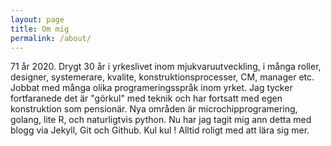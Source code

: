 ```yaml
---
layout: page
title: Om mig
permalink: /about/
---
```

71 år 2020. Drygt 30 år i yrkeslivet inom mjukvaruutveckling, i många roller, designer, systemerare, kvalite, konstruktionsprocesser, CM,  manager etc. Jobbat med många olika programeringsspråk inom yrket. Jag tycker fortfaranede det är "görkul" med teknik och har fortsatt med egen konstruktion som pensionär. Nya områden är microchipprogramering, golang, lite R, och naturligtvis python. Nu har jag tagit mig ann detta med blogg via Jekyll, Git och Github. Kul kul ! Alltid roligt med att lära sig mer.



